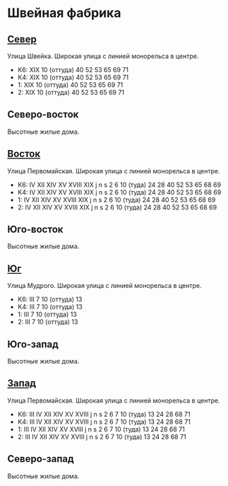 # Швейная фабрика

## [Север](./10400085.md)

Улица Швейка.
Широкая улица с линией монорельса в центре.

* K6:   XIX
        10 (оттуда) 40  52  53  65  69  71
* K4:   XIX
        10 (оттуда) 40  52  53  65  69  71
* 1:    XIX
        10 (оттуда) 40  52  53  65  69  71
* 2:    XIX
        10 (оттуда) 40  52  53  65  69  71

## Северо-восток

Высотные жилые дома.

## [Восток](./10410090.md)

Улица Первомайская.
Широкая улица с линией монорельса в центре.

* K6:   IV  XII XIV XV  XVIII   XIX
        j   n   s
        2   6   10 (туда)   24  28  40  52  53  65  68  69
* K4:   IV  XII XIV XV  XVIII   XIX
        j   n   s
        2   6   10 (туда)   24  28  40  52  53  65  68  69
* 1:    IV  XII XIV XV  XVIII   XIX
        j   n   s
        2   6   10 (туда)   24  28  40  52  53  65  68  69
* 2:    IV  XII XIV XV  XVIII   XIX
        j   n   s
        2   6   10 (туда)   24  28  40  52  53  65  68  69

## Юго-восток

Высотные жилые дома.

## [Юг](./10400095.md)

Улица Мудрого.
Широкая улица с линией монорельса в центре.

* K6:   III
        7   10 (оттуда) 13
* K4:   III
        7   10 (оттуда) 13
* 1:    III
        7   10 (оттуда) 13
* 2:    III
        7   10 (оттуда) 13

## Юго-запад

Высотные жилые дома.

## [Запад](./10390090.md)

Улица Первомайская.
Широкая улица с линией монорельса в центре.

* K6:   III IV  XII XIV XV  XVIII
        j   n   s
        2   6   7   10 (туда)   13  24  28  68  71
* K4:   III IV  XII XIV XV  XVIII
        j   n   s
        2   6   7   10 (туда)   13  24  28  68  71
* 1:    III IV  XII XIV XV  XVIII
        j   n   s
        2   6   7   10 (туда)   13  24  28  68  71
* 2:    III IV  XII XIV XV  XVIII
        j   n   s
        2   6   7   10 (туда)   13  24  28  68  71

## Северо-запад

Высотные жилые дома.
